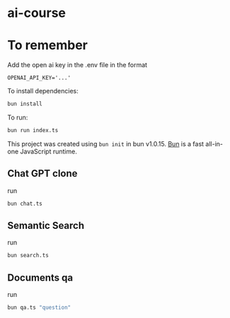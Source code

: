 # ai-course

# To remember

Add the open ai key in the .env file in the format

```
OPENAI_API_KEY='...'
```

To install dependencies:

```bash
bun install
```

To run:

```bash
bun run index.ts
```

This project was created using `bun init` in bun v1.0.15. [Bun](https://bun.sh) is a fast all-in-one JavaScript runtime.

## Chat GPT clone

run

```bash
bun chat.ts
```

## Semantic Search

run

```bash
bun search.ts
```

## Documents qa

run

```bash
bun qa.ts "question"
```
